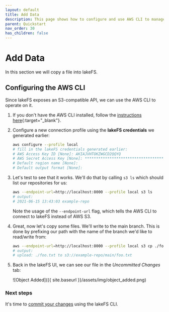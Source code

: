 ```yaml
---
layout: default 
title: Add Data
description: This page shows how to configure and use AWS CLI to manage data with the lakeFS Server.
parent: Quickstart
nav_order: 30
has_children: false
---
```


# Add Data

In this section we will copy a file into lakeFS.

## Configuring the AWS CLI

Since lakeFS exposes an S3-compatible API, we can use the AWS CLI to operate on it.

1. If you don't have the AWS CLI installed, follow the [instructions here](https://docs.aws.amazon.com/cli/latest/userguide/cli-chap-install.html){:target="_blank"}.
1. Configure a new connection profile using the **lakeFS credentials** we generated earlier:

   ```bash
   aws configure --profile local
   # fill in the lakeFS credentials generated earlier:
   # AWS Access Key ID [None]: AKIAJVHTOKZWGCD2QQYQ
   # AWS Secret Access Key [None]: ****************************************
   # Default region name [None]:
   # Default output format [None]:
   ```

1. Let's test to see that it works. We'll do that by calling `s3 ls` which should list our repositories for us:
   
   ```bash
   aws --endpoint-url=http://localhost:8000 --profile local s3 ls
   # output:
   # 2021-06-15 13:43:03 example-repo
   ```
   Note the usage of the `--endpoint-url` flag, which tells the AWS CLI to connect to lakeFS instead of AWS S3.

1. Great, now let's copy some files. We'll write to the main branch. This is done by prefixing our path with the name of the branch we'd like to read/write from:

   ```bash
   aws --endpoint-url=http://localhost:8000 --profile local s3 cp ./foo.txt s3://example-repo/main/
   # output:
   # upload: ./foo.txt to s3://example-repo/main/foo.txt
   ```

1. Back in the lakeFS UI, we can see our file in the *Uncommitted Changes* tab:

   ![Object Added]({{ site.baseurl }}/assets/img/object_added.png)

### Next steps

It's time to [commit your changes](first_commit.md) using the lakeFS CLI.
